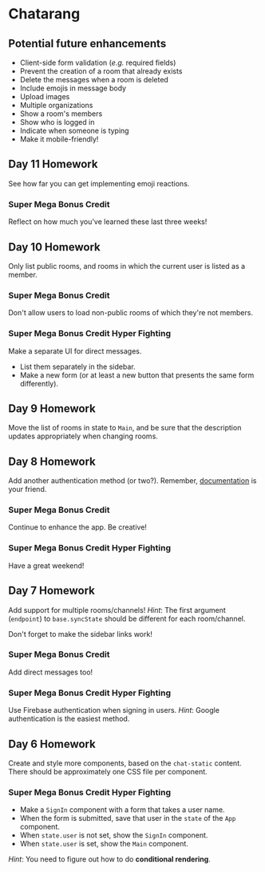 # Chatarang

## Potential future enhancements

* Client-side form validation (_e.g._ required fields)
* Prevent the creation of a room that already exists
* Delete the messages when a room is deleted
* Include emojis in message body
* Upload images
* Multiple organizations
* Show a room's members
* Show who is logged in
* Indicate when someone is typing
* Make it mobile-friendly!

## Day 11 Homework

See how far you can get implementing emoji reactions.

### Super Mega Bonus Credit

Reflect on how much you've learned these last three weeks!

## Day 10 Homework

Only list public rooms, and rooms in which the current user is listed as a member.

### Super Mega Bonus Credit

Don't allow users to load non-public rooms of which they're not members.

### Super Mega Bonus Credit Hyper Fighting

Make a separate UI for direct messages.

* List them separately in the sidebar.
* Make a new form (or at least a new button that presents the same form differently).

## Day 9 Homework

Move the list of rooms in state to `Main`, and be sure that the description updates appropriately when changing rooms.

## Day 8 Homework

Add another authentication method (or two?). Remember, [documentation](https://firebase.google.com/docs/auth/web/manage-users#get_the_currently_signed_in_user) is your friend.

### Super Mega Bonus Credit

Continue to enhance the app. Be creative!

### Super Mega Bonus Credit Hyper Fighting

Have a great weekend!

## Day 7 Homework

Add support for multiple rooms/channels! _Hint_: The first argument (`endpoint`) to `base.syncState` should be different for each room/channel.

Don't forget to make the sidebar links work!

### Super Mega Bonus Credit

Add direct messages too!

### Super Mega Bonus Credit Hyper Fighting

Use Firebase authentication when signing in users. _Hint_: Google authentication is the easiest method.


## Day 6 Homework

Create and style more components, based on the `chat-static` content. There should be approximately one CSS file per component.


### Super Mega Bonus Credit Hyper Fighting

* Make a `SignIn` component with a form that takes a user name.
* When the form is submitted, save that user in the `state` of the `App` component.
* When `state.user` is not set, show the `SignIn` component.
* When `state.user` is set, show the `Main` component.

_Hint_: You need to figure out how to do **conditional rendering**.
